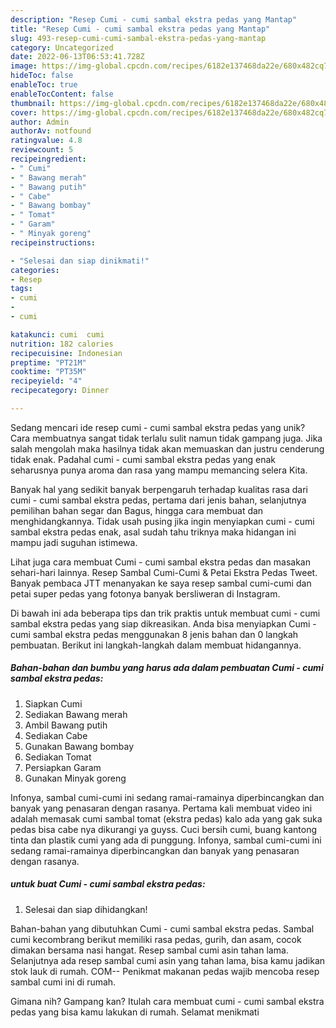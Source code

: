 ```yaml
---
description: "Resep Cumi - cumi sambal ekstra pedas yang Mantap"
title: "Resep Cumi - cumi sambal ekstra pedas yang Mantap"
slug: 493-resep-cumi-cumi-sambal-ekstra-pedas-yang-mantap
category: Uncategorized
date: 2022-06-13T06:53:41.728Z
image: https://img-global.cpcdn.com/recipes/6182e137468da22e/680x482cq70/cumi-cumi-sambal-ekstra-pedas-foto-resep-utama.jpg
hideToc: false
enableToc: true
enableTocContent: false
thumbnail: https://img-global.cpcdn.com/recipes/6182e137468da22e/680x482cq70/cumi-cumi-sambal-ekstra-pedas-foto-resep-utama.jpg
cover: https://img-global.cpcdn.com/recipes/6182e137468da22e/680x482cq70/cumi-cumi-sambal-ekstra-pedas-foto-resep-utama.jpg
author: Admin
authorAv: notfound
ratingvalue: 4.8
reviewcount: 5
recipeingredient:
- " Cumi"
- " Bawang merah"
- " Bawang putih"
- " Cabe"
- " Bawang bombay"
- " Tomat"
- " Garam"
- " Minyak goreng"
recipeinstructions:

- "Selesai dan siap dinikmati!"
categories:
- Resep
tags:
- cumi
- 
- cumi

katakunci: cumi  cumi 
nutrition: 182 calories
recipecuisine: Indonesian
preptime: "PT21M"
cooktime: "PT35M"
recipeyield: "4"
recipecategory: Dinner

---
```





Sedang mencari ide resep cumi - cumi sambal ekstra pedas yang unik? Cara membuatnya sangat tidak terlalu sulit namun tidak gampang juga. Jika salah mengolah maka hasilnya tidak akan memuaskan dan justru cenderung tidak enak. Padahal cumi - cumi sambal ekstra pedas yang enak seharusnya punya aroma dan rasa yang mampu memancing selera Kita.





Banyak hal yang sedikit banyak berpengaruh terhadap kualitas rasa dari cumi - cumi sambal ekstra pedas, pertama dari jenis bahan, selanjutnya pemilihan bahan segar dan Bagus, hingga cara membuat dan menghidangkannya. Tidak usah pusing jika ingin menyiapkan cumi - cumi sambal ekstra pedas enak,      asal sudah tahu triknya maka hidangan ini mampu jadi suguhan istimewa.














Lihat juga cara membuat Cumi - cumi sambal ekstra pedas dan masakan sehari-hari lainnya. Resep Sambal Cumi-Cumi &amp; Petai Ekstra Pedas Tweet. Banyak pembaca JTT menanyakan ke saya resep sambal cumi-cumi dan petai super pedas yang fotonya banyak bersliweran di Instagram.






Di bawah ini ada beberapa tips dan trik praktis untuk membuat cumi - cumi sambal ekstra pedas yang siap dikreasikan. Anda bisa menyiapkan Cumi - cumi sambal ekstra pedas menggunakan 8 jenis bahan dan 0 langkah pembuatan. Berikut ini langkah-langkah dalam membuat hidangannya.

<!--inarticleads1-->

##### Bahan-bahan dan bumbu yang harus ada dalam pembuatan Cumi - cumi sambal ekstra pedas:

1. Siapkan  Cumi
1. Sediakan  Bawang merah
1. Ambil  Bawang putih
1. Sediakan  Cabe
1. Gunakan  Bawang bombay
1. Sediakan  Tomat
1. Persiapkan  Garam
1. Gunakan  Minyak goreng


Infonya, sambal cumi-cumi ini sedang ramai-ramainya diperbincangkan dan banyak yang penasaran dengan rasanya. Pertama kali membuat video ini adalah memasak cumi sambal tomat (ekstra pedas) kalo ada yang gak suka pedas bisa cabe nya dikurangi ya guyss. Cuci bersih cumi, buang kantong tinta dan plastik cumi yang ada di punggung. Infonya, sambal cumi-cumi ini sedang ramai-ramainya diperbincangkan dan banyak yang penasaran dengan rasanya. 

<!--inarticleads2-->

#####  untuk buat Cumi - cumi sambal ekstra pedas:


1. Selesai dan siap dihidangkan!

Bahan-bahan yang dibutuhkan Cumi - cumi sambal ekstra pedas. Sambal cumi kecombrang berikut memiliki rasa pedas, gurih, dan asam, cocok dimakan bersama nasi hangat. Resep sambal cumi asin tahan lama. Selanjutnya ada resep sambal cumi asin yang tahan lama, bisa kamu jadikan stok lauk di rumah. COM-- Penikmat makanan pedas wajib mencoba resep sambal cumi ini di rumah. 

Gimana nih? Gampang kan? Itulah cara membuat cumi - cumi sambal ekstra pedas yang bisa kamu lakukan di rumah. Selamat menikmati
